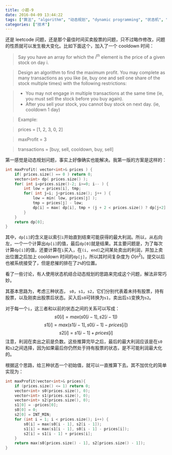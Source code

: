 ```yaml
---
title: 小题-9
date: 2016-04-09 13:44:22
tags: ["算法", "algorithm", "动态规划", "dynamic programming", "状态机", "state machine"]
categories: ["技术"]
---
```


还是 leetcode 问题，还是那个最佳时间买卖股票的问题，只不过略作修改，问题的性质就可以发生极大变化。比如下面这个，加入了一个 cooldown 时间：

<!--more-->

>Say you have an array for which the $i^{th}$ element is the price of a given stock on day i.

>Design an algorithm to find the maximum profit. You may complete as many transactions as you like (ie, buy one and sell one share of the stock multiple times) with the following restrictions:

>* You may not engage in multiple transactions at the same time (ie, you must sell the stock before you buy again).
>* After you sell your stock, you cannot buy stock on next day. (ie, cooldown 1 day)

>Example:

>prices = [1, 2, 3, 0, 2]

>maxProfit = 3

>transactions = [buy, sell, cooldown, buy, sell]

第一感觉是动态规划问题，事实上好像确实也能解决。我第一版的方案是这样的：

```cpp
int maxProfit( vector<int>& prices ) {
    if( prices.size() == 0 ) return 0;
    vector<int> dp( prices.size() );
    for( int i=prices.size()-2; i>=0; i-- ) {
        int low = prices[i], tmp; 
        for( int j=i; j<prices.size(); j++ ) {
            low = min( low, prices[j] );
            tmp = prices[j] - low;
            dp[i] = max( dp[i], tmp + (j + 2 < prices.size() ? dp[j+2] : 0 ) );
        }
    }
    return dp[0];
}
```
其中，`dp[i]`的含义是以索引`i`开始直到结束可能获得的最大利润。所以，从右向左，一个一个计算出`dp[i]`的值，最后`dp[0]`就是结果。其主要问题是，为了每次计算`dp[i]`的值，还要计算在`i`买入，在`(i, end]`之间某处卖出的利润，并加上卖出位置之后加上 cooldown 时间的`dp[j]`，所以其时间复杂度为 $O(n^2)$。提交以后也被系统接受了，但是悲摧的排在了`2%`的位置。

看了一些讨论，有人使用状态机结合动态规划的思路来完成这个问题，解法非常巧妙。

其基本思路为，考虑三种状态， `s0`，`s1`，`s2`，它们分别代表着未持有股票，持有股票，以及刚卖出股票后状态。买入后`s0`可转换为`s1`，卖出后`s1`变换为`s2`。

对于每一个`i`，这三者和以前的状态之间的关系可以写成：
$$s0[i] = max(s0[i-1], s2[i-1])$$
$$s1[i] = max(s1[i-1], s0[i-1] - prices[i])$$
$$s2[i] = s1[i-1] + prices[i]$$
注意，利润在卖出之前是负数。这些推算完毕之后，最后的最大利润应该是在`s0`和`s2`之间选择，因为如果最后你仍然处于持有股票的状态，是不可能利润最大化的。

根据这个思路，给三种状态一个初始值，就可以一直推算下去。其不加优化的简单实现为：

```cpp
int maxProfit(vector<int>& prices){
    if (prices.size() <= 1) return 0;
    vector<int> s0(prices.size(), 0);
    vector<int> s1(prices.size(), 0);
    vector<int> s2(prices.size(), 0);
    s1[0] = -prices[0];
    s0[0] = 0;
    s2[0] = INT_MIN;
    for (int i = 1; i < prices.size(); i++) {
        s0[i] = max(s0[i - 1], s2[i - 1]);
        s1[i] = max(s1[i - 1], s0[i - 1] - prices[i]);
        s2[i] = s1[i - 1] + prices[i];
    }
    return max(s0[prices.size() - 1], s2[prices.size() - 1]);
}
```


